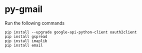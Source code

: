 # py-gmail

Run the following commands
```
pip install --upgrade google-api-python-client oauth2client
pip install gspread
pip install imaplib
pip install email
```
